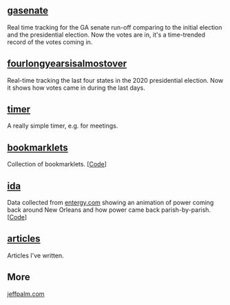 [//]: # (Title: spudtrooper)

## [gasenate](/gasenate/both.html)

Real time tracking for the GA senate run-off comparing to the initial
election and the presidential election. Now the votes are in, it's a
time-trended record of the votes coming in.

## [fourlongyearsisalmostover](/fourlongyearsisalmostover)

Real-time tracking the last four states in the 2020 presidential
election. Now it shows how votes came in during the last days.

## [timer](/timer)

A really simple timer, e.g. for meetings.

## [bookmarklets](/bookmarklets)

Collection of bookmarklets. [[Code](https://github.com/spudtrooper/bookmarklets)]

## [ida](/ida)

Data collected from [entergy.com](http://entergy.com) showing an animation of power
coming back around New Orleans and how power came back parish-by-parish. [[Code](https://github.com/spudtrooper/etrviewoutage)]

## [articles](/articles)

Articles I've written.

## More
    
[jeffpalm.com](http://jeffpalm.com)